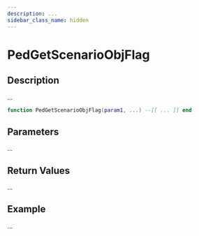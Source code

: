 ```yaml
---
description: ...
sidebar_class_name: hidden
---
```


# PedGetScenarioObjFlag

## Description

...

```lua
function PedGetScenarioObjFlag(param1, ...) --[[ ... ]] end
```

## Parameters

...

## Return Values

...

## Example

...


